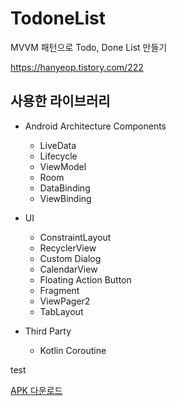 # TodoneList

MVVM 패턴으로 Todo, Done List 만들기

https://hanyeop.tistory.com/222

## 사용한 라이브러리
* Android Architecture Components
  * LiveData
  * Lifecycle
  * ViewModel
  * Room
  * DataBinding
  * ViewBinding

* UI
  * ConstraintLayout
  * RecyclerView
  * Custom Dialog
  * CalendarView
  * Floating Action Button
  * Fragment
  * ViewPager2
  * TabLayout

* Third Party
  * Kotlin Coroutine

test

[APK 다운로드](https://github.com/HanYeop/TodoneList/files/6878847/TodoList.zip)



